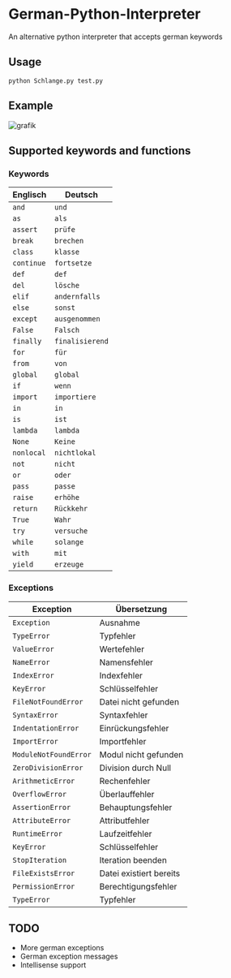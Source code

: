 # German-Python-Interpreter
An alternative python interpreter that accepts german keywords
## Usage
    python Schlange.py test.py
    
## Example
![grafik](https://github.com/actopozipc/German-Python-Interpreter/assets/48481041/93bd66c2-1b2d-477d-8943-dc95d7ecc92f)

## Supported keywords and functions
### Keywords

| Englisch     | Deutsch      |
| ------------ | ------------ |
| `and`        | `und`        |
| `as`         | `als`        |
| `assert`     | `prüfe`     |
| `break`      | `brechen`    |
| `class`      | `klasse`     |
| `continue`   | `fortsetze` |
| `def`        | `def`  |
| `del`        | `lösche`     |
| `elif`       | `andernfalls`  |
| `else`       | `sonst`      |
| `except`     | `ausgenommen`|
| `False`      | `Falsch`     |
| `finally`    | `finalisierend`|
| `for`        | `für`        |
| `from`       | `von`        |
| `global`     | `global`     |
| `if`         | `wenn`       |
| `import`     | `importiere` |
| `in`         | `in`         |
| `is`         | `ist`        |
| `lambda`     | `lambda`     |
| `None`       | `Keine`      |
| `nonlocal`   | `nichtlokal` |
| `not`        | `nicht`      |
| `or`         | `oder`       |
| `pass`       | `passe`|
| `raise`      | `erhöhe`     |
| `return`     | `Rückkehr`   |
| `True`       | `Wahr`       |
| `try`        | `versuche`   |
| `while`      | `solange`    |
| `with`       | `mit`        |
| `yield`      | `erzeuge`     |

### Exceptions
| Exception | Übersetzung |
| --- | --- |
| `Exception` | Ausnahme |
| `TypeError` | Typfehler |
| `ValueError` | Wertefehler |
| `NameError` | Namensfehler |
| `IndexError` | Indexfehler |
| `KeyError` | Schlüsselfehler |
| `FileNotFoundError` | Datei nicht gefunden |
| `SyntaxError` | Syntaxfehler |
| `IndentationError` | Einrückungsfehler |
| `ImportError` | Importfehler |
| `ModuleNotFoundError` | Modul nicht gefunden |
| `ZeroDivisionError` | Division durch Null |
| `ArithmeticError` | Rechenfehler |
| `OverflowError` | Überlauffehler |
| `AssertionError` | Behauptungsfehler |
| `AttributeError` | Attributfehler |
| `RuntimeError` | Laufzeitfehler |
| `KeyError` | Schlüsselfehler |
| `StopIteration` | Iteration beenden |
| `FileExistsError` | Datei existiert bereits |
| `PermissionError` | Berechtigungsfehler |
| `TypeError` | Typfehler |

## TODO
* More german exceptions
* German exception messages
* Intellisense support

